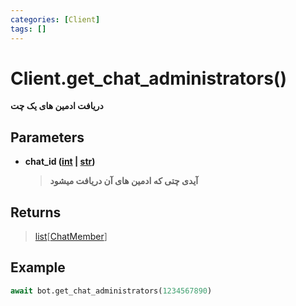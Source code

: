 ```yaml
---
categories: [Client]
tags: []
---
```


<h1>Client.<strong>get_chat_administrators()</strong></h1>

<p align="left" dir="rtl"><strong>دریافت ادمین های یک چت</strong></p>

<h2>Parameters</h2>

<ul>
<li><strong>chat_id (<a href="https://docs.python.org/3/library/functions.html#int">int</a> | <a href="https://docs.python.org/3/library/stdtypes.html#str">str</a>)</strong><blockquote dir="rtl">
<p><strong>آیدی چتی که ادمین های آن دریافت میشود</strong></p>
</blockquote>
</li>
</ul>

<h2>Returns</h2>

<blockquote>
<p><a href="https://docs.python.org/3/library/stdtypes.html#list">list</a>[<a href="https://balethon.ir/posts/chat-member">ChatMember</a>]</p>
</blockquote>

<h2>Example</h2>

```python
await bot.get_chat_administrators(1234567890)
```